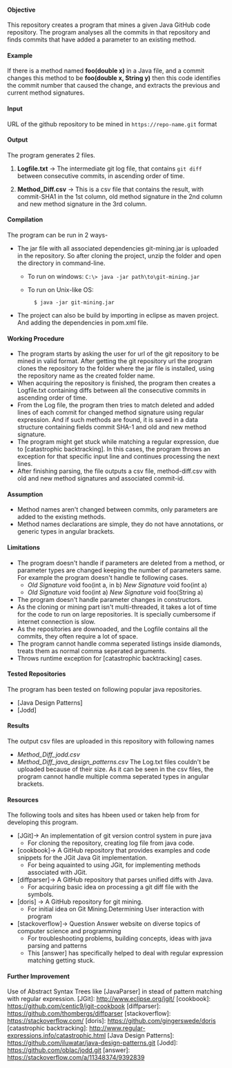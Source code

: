 #### Objective
This repository creates a program that mines a given Java GitHub code repository. The program analyses all the commits in that repository and finds commits that have added a parameter to an existing method. 

#### Example
If there is a method named **foo(double x)** in a Java file, and a commit changes this method to be **foo(double x, String y)** then this code identifies the commit number that caused the change, and extracts the previous and current method signatures.
#### Input
URL of the github repository to be mined in `https://repo-name.git` format 
#### Output
The program generates 2 files.
1) **Logfile.txt** -> The intermediate git log file, that contains `git diff` between consecutive commits, in ascending order of time. 

2) **Method_Diff.csv** -> This is a csv file that contains the result, with commit-SHA1 in the 1st column, old method signature in the 2nd column and new method signature in the 3rd column. 

#### Compilation
The program can be run in 2 ways-
- The jar file with all associated dependencies git-mining.jar is uploaded in the repository. So after cloning the project, unzip the folder and open the directory in command-line.
    - To run on windows:
            `C:\> java -jar path\to\git-mining.jar`
	
    - To run on Unix-like OS:

	        $ java -jar git-mining.jar
- The project can also be build by importing in eclipse as maven project. And adding the dependencies in pom.xml file.

#### Working Procedure

- The program starts by asking the user for url of the git repository to be mined in valid format. After getting the git repository url the program clones the repository to the folder where the jar file is installed, using the repository name as the created folder name. 
- When acquiring the repository is finished, the program then creates a Logfile.txt containing diffs between all the consecutive commits in ascending order of time. 
-  From the Log file, the program then tries to match deleted and added lines of each commit for changed method signature using regular expression. And if such methods are found, it is saved in a data structure containing fields commit SHA-1 and old and new method signature.
-  The program might get stuck while matching a regular expression, due to [catastrophic backtracking]. In this cases, the program throws an exception for that specific input line and continues processing the next lines.
- After finishing parsing, the file outputs a csv file, method-diff.csv with old and new method signatures and associated commit-id.

#### Assumption

- Method names aren't changed between commits, only parameters are added to the existing methods. 
- Method names declarations are simple, they do not have annotations, or generic types in angular brackets. 
#### Limitations
- The program doesn't handle if parameters are deleted from a method, or parameter types are changed keeping the number of parameters same. For example the program doesn't handle te following cases.
    - *Old Signature* void foo(int a, in b)
        *New Signature* void foo(int a)
    - *Old Signature* void foo(int a)
         *New Signature* void foo(String a)
- The program doesn't handle parameter changes in constructors.
- As the cloning or mining part isn't multi-threaded, it takes a lot of time for the code to run on large repositories. It is specially cumbersome if internet connection is slow.
- As the repositories are downoaded, and the Logfile contains all the commits, they often require a lot of space.
- The program cannot handle comma seperated listings inside diamonds, treats them as normal comma seperated arguments.
- Throws runtime exception for [catastrophic backtracking]  cases.

#### Tested Repositories
The program has been tested on following popular java repositories.
- [Java Design Patterns]
- [Jodd]

#### Results
The output csv files are uploaded in this repository with following names
- *Method_Diff_jodd.csv*
- *Method_Diff_java_design_patterns.csv*
The Log.txt files couldn't be uploaded because of their size. 
 As it can be seen in the csv files, the program cannot handle multiple comma seperated types in angular brackets.
#### Resources
The following tools and sites has hbeen used or taken help from for developing this program.

* [JGit]-> An implementation of git version control system in pure java
    * For cloning the repository, creating log file from java code.
* [cookbook]-> A GitHub repository that provides examples and code snippets for the JGit Java Git implementation.
    * For being aquainted to using JGit, for implementing methods associated with JGit.
* [diffparser]-> A GitHub repository that parses unified diffs with Java.
    * For acquiring basic idea on processing a git diff file with the symbols.
* [doris] -> A GitHub repository for git mining.
    * For initial idea on Git Mining.Determining User interaction with program
* [stackoverflow]-> Question Answer website on diverse topics of computer science and programming
    * For troubleshooting problems, building concepts, ideas with java parsing and patterns     
    * This [answer] has specifically helped to deal with regular expression matching getting stuck.

#### Further Improvement

Use of Abstract Syntax Trees like [JavaParser] in stead of pattern matching with regular expression.
   [JGit]: <http://www.eclipse.org/jgit/>
   [cookbook]: <https://github.com/centic9/jgit-cookbook>
   [diffparser]: <https://github.com/thombergs/diffparser>
   [stackoverflow]: <https://stackoverflow.com/>
   [doris]: <https://github.com/gingerswede/doris>
   [catastrophic backtracking]: <http://www.regular-expressions.info/catastrophic.html>
   [Java Design Patterns]: <https://github.com/iluwatar/java-design-patterns.git>
   [Jodd]: <https://github.com/oblac/jodd.git>
   [answer]: <https://stackoverflow.com/a/11348374/9392839>
